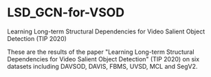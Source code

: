 # LSD_GCN-for-VSOD
Learning Long-term Structural Dependencies for Video Salient Object Detection (TIP 2020)

These are the results of the paper "Learning Long-term Structural Dependencies for Video Salient Object Detection" (TIP 2020) on six datasets including DAVSOD, DAVIS, FBMS, UVSD, MCL and SegV2.
